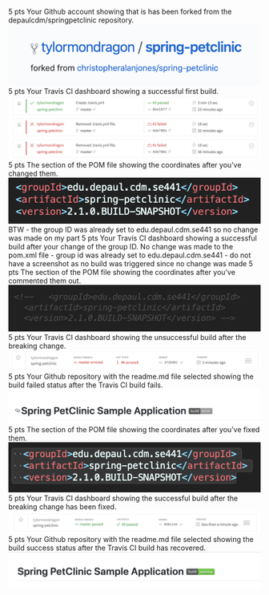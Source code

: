 5 pts Your Github account showing that is has been forked from the depaulcdm/springpetclinic
repository. ![Screen Capture #1](figures/img1.png)
5 pts Your Travis CI dashboard showing a successful first build.![Screen Capture #1](figures/img2.png)
5 pts The section of the POM file showing the coordinates after you’ve changed them. ![Screen Capture #1](figures/img3.png) BTW - the group ID was already set to edu.depaul.cdm.se441 so no change was made on my part
5 pts Your Travis CI dashboard showing a successful build after your change of the group
ID. No change was made to the pom.xml file - group id was already set to edu.depaul.cdm.se441 - do not have a screenshot as no build was triggered since no change was made
5 pts The section of the POM file showing the coordinates after you’ve commented them
out.![Screen Capture #1](figures/img4.png) 
5 pts Your Travis CI dashboard showing the unsuccessful build after the breaking change.![Screen Capture #1](figures/img5.png) 
5 pts Your Github repository with the readme.md file selected showing the build failed
status after the Travis CI build fails.![Screen Capture #1](figures/img6.png) 
5 pts The section of the POM file showing the coordinates after you’ve fixed them.![Screen Capture #1](figures/img9.png) 
5 pts Your Travis CI dashboard showing the successful build after the breaking change has
been fixed.![Screen Capture #1](figures/img8.png) 
5 pts Your Github repository with the readme.md file selected showing the build success
status after the Travis CI build has recovered.![Screen Capture #1](figures/img7.png) 
